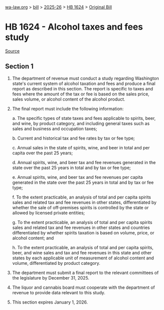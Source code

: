 [wa-law.org](/) > [bill](/bill/) > [2025-26](/bill/2025-26/) > [HB 1624](/bill/2025-26/hb/1624/) > [Original Bill](/bill/2025-26/hb/1624/1/)

# HB 1624 - Alcohol taxes and fees study

[Source](http://lawfilesext.leg.wa.gov/biennium/2025-26/Pdf/Bills/House%20Bills/1624.pdf)

## Section 1
1. The department of revenue must conduct a study regarding Washington state's current system of alcohol taxation and fees and produce a final report as described in this section. The report is specific to taxes and fees where the amount of the tax or fee is based on the sales price, sales volume, or alcohol content of the alcohol product.

2. The final report must include the following information:

    a. The specific types of state taxes and fees applicable to spirits, beer, and wine, by product category, and including general taxes such as sales and business and occupation taxes;

    b. Current and historical tax and fee rates by tax or fee type;

    c. Annual sales in the state of spirits, wine, and beer in total and per capita over the past 25 years;

    d. Annual spirits, wine, and beer tax and fee revenues generated in the state over the past 25 years in total and by tax or fee type;

    e. Annual spirits, wine, and beer tax and fee revenues per capita generated in the state over the past 25 years in total and by tax or fee type;

    f. To the extent practicable, an analysis of total and per capita spirits sales and related tax and fee revenues in other states, differentiated by whether the sale of off-premises spirits is controlled by the state or allowed by licensed private entities;

    g. To the extent practicable, an analysis of total and per capita spirits sales and related tax and fee revenues in other states and countries differentiated by whether spirits taxation is based on volume, price, or alcohol content; and

    h. To the extent practicable, an analysis of total and per capita spirits, beer, and wine sales and tax and fee revenues in this state and other states by each applicable unit of measurement of alcohol content and volume, differentiated by product category.

3. The department must submit a final report to the relevant committees of the legislature by December 31, 2025.

4. The liquor and cannabis board must cooperate with the department of revenue to provide data relevant to this study.

5. This section expires January 1, 2026.

